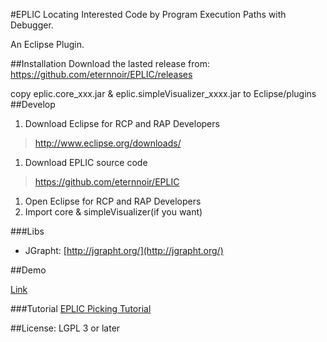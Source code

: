 #EPLIC 
Locating Interested Code by Program Execution Paths with Debugger.

An Eclipse Plugin.

##Installation
Download the lasted release from:
https://github.com/eternnoir/EPLIC/releases

copy eplic.core_xxx.jar & eplic.simpleVisualizer_xxxx.jar to Eclipse/plugins
##Develop
1. Download Eclipse for RCP and RAP Developers 
> http://www.eclipse.org/downloads/

1. Download EPLIC source code 
> https://github.com/eternnoir/EPLIC

1. Open Eclipse for RCP and RAP Developers
1. Import core & simpleVisualizer(if you want)

###Libs
* JGrapht: [http://jgrapht.org/](http://jgrapht.org/)

##Demo

[Link](https://docs.google.com/file/d/0B_YFSLic6FjBaDd4T0h3RzJDMGM/edit?usp=sharing)

###Tutorial
[EPLIC Picking Tutorial](https://github.com/ncuoolab/EPLIC/wiki/EPLIC-Picking-Tutorial)

##License:
LGPL 3 or later

